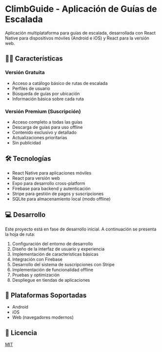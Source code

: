 # ClimbGuide - Aplicación de Guías de Escalada

Aplicación multiplataforma para guías de escalada, desarrollada con React Native para dispositivos móviles (Android e iOS) y React para la versión web.

## 🧗‍♀️ Características

### Versión Gratuita
- Acceso a catálogo básico de rutas de escalada
- Perfiles de usuario
- Búsqueda de guías por ubicación
- Información básica sobre cada ruta

### Versión Premium (Suscripción)
- Acceso completo a todas las guías
- Descarga de guías para uso offline
- Contenido exclusivo y detallado
- Actualizaciones prioritarias
- Sin publicidad

## 🛠️ Tecnologías

- React Native para aplicaciones móviles
- React para versión web
- Expo para desarrollo cross-platform
- Firebase para backend y autenticación
- Stripe para gestión de pagos y suscripciones
- SQLite para almacenamiento local (modo offline)

## 💻 Desarrollo

Este proyecto está en fase de desarrollo inicial. A continuación se presenta la hoja de ruta:

1. Configuración del entorno de desarrollo
2. Diseño de la interfaz de usuario y experiencia
3. Implementación de características básicas
4. Integración con Firebase
5. Desarrollo del sistema de suscripciones con Stripe
6. Implementación de funcionalidad offline
7. Pruebas y optimización
8. Despliegue en tiendas de aplicaciones

## 📱 Plataformas Soportadas

- Android
- iOS
- Web (navegadores modernos)

## 📄 Licencia

[MIT](LICENSE)
